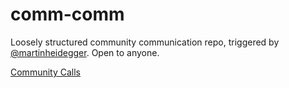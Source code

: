 # comm-comm

Loosely structured community communication repo, triggered by [@martinheidegger](https://github.com/martinheidegger). Open to anyone.

[Community Calls](https://github.com/dat-land/comm-comm/issues/&q=is%3Aissue+label%3Ameeting)
